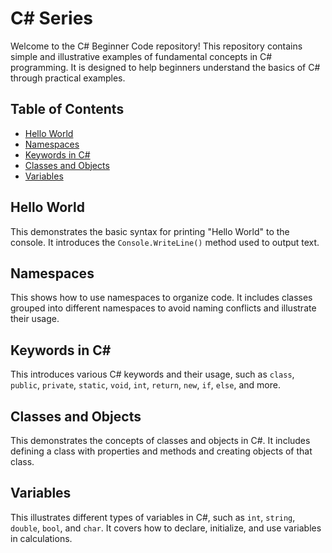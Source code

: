 # C# Series

Welcome to the C# Beginner Code repository! This repository contains simple and illustrative examples of fundamental concepts in C# programming. It is designed to help beginners understand the basics of C# through practical examples.

## Table of Contents

- [Hello World](#hello-world)
- [Namespaces](#namespaces)
- [Keywords in C#](#keywords-in-c)
- [Classes and Objects](#classes-and-objects)
- [Variables](#variables)

## Hello World

This demonstrates the basic syntax for printing "Hello World" to the console. It introduces the `Console.WriteLine()` method used to output text.

## Namespaces

This shows how to use namespaces to organize code. It includes classes grouped into different namespaces to avoid naming conflicts and illustrate their usage.

## Keywords in C#

This introduces various C# keywords and their usage, such as `class`, `public`, `private`, `static`, `void`, `int`, `return`, `new`, `if`, `else`, and more.

## Classes and Objects

This demonstrates the concepts of classes and objects in C#. It includes defining a class with properties and methods and creating objects of that class.

## Variables

This illustrates different types of variables in C#, such as `int`, `string`, `double`, `bool`, and `char`. It covers how to declare, initialize, and use variables in calculations.
